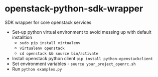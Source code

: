 # openstack-python-sdk-wrapper
SDK wrapper for core openstack services

- Set-up python virtual environment to avoid messing up with default installtion
  - ```sudo pip install virtualenv```
  - ```virtualenv openstack```
  - ```cd openstack && source bin/activate```
- Install openstack python client ```pip install python-openstackclient```
- Set environment variables - ```source your_project_openrc.sh```
- Run ```python examples.py``` 
